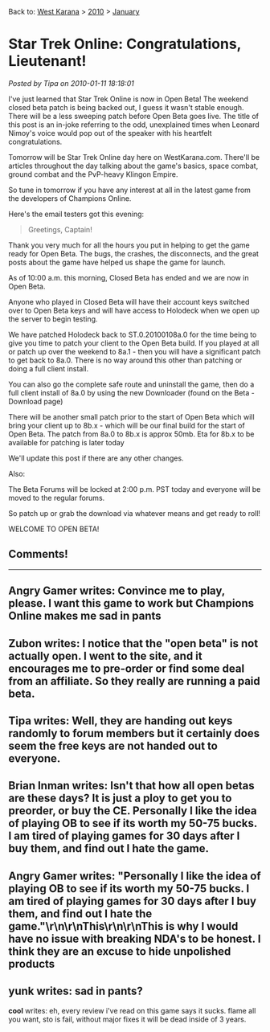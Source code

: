 Back to: [West Karana](/posts/westkarana.md) > [2010](/posts/2010/westkarana.md) > [January](./westkarana.md)
# Star Trek Online: Congratulations, Lieutenant!

*Posted by Tipa on 2010-01-11 18:18:01*

I've just learned that Star Trek Online is now in Open Beta! The weekend closed beta patch is being backed out, I guess it wasn't stable enough. There will be a less sweeping patch before Open Beta goes live. The title of this post is an in-joke referring to the odd, unexplained times when Leonard Nimoy's voice would pop out of the speaker with his heartfelt congratulations.

Tomorrow will be Star Trek Online day here on WestKarana.com. There'll be articles throughout the day talking about the game's basics, space combat, ground combat and the PvP-heavy Klingon Empire.

So tune in tomorrow if you have any interest at all in the latest game from the developers of Champions Online.

Here's the email testers got this evening:


> Greetings, Captain!

Thank you very much for all the hours you put in helping to get the game ready for Open Beta. The bugs, the crashes, the disconnects, and the great posts about the game have helped us shape the game for launch.

As of 10:00 a.m. this morning, Closed Beta has ended and we are now in Open Beta.

Anyone who played in Closed Beta will have their account keys switched over to Open Beta keys and will have access to Holodeck when we open up the server to begin testing.

We have patched Holodeck back to ST.0.20100108a.0 for the time being to give you time to patch your client to the Open Beta build. If you played at all or patch up over the weekend to 8a.1 - then you will have a significant patch to get back to 8a.0. There is no way around this other than patching or doing a full client install.

You can also go the complete safe route and uninstall the game, then do a full client install of 8a.0 by using the new Downloader (found on the Beta - Download page)

There will be another small patch prior to the start of Open Beta which will bring your client up to 8b.x - which will be our final build for the start of Open Beta. The patch from 8a.0 to 8b.x is approx 50mb. Eta for 8b.x to be available for patching is later today

We'll update this post if there are any other changes.

Also:

The Beta Forums will be locked at 2:00 p.m. PST today and everyone will be moved to the regular forums.

So patch up or grab the download via whatever means and get ready to roll!

WELCOME TO OPEN BETA!




## Comments!
---
**Angry Gamer** writes: Convince me to play, please. I want this game to work but Champions Online makes me sad in pants
---
**Zubon** writes: I notice that the "open beta" is not actually open.  I went to the site, and it encourages me to pre-order or find some deal from an affiliate.  So they really are running a paid beta.
---
**Tipa** writes: Well, they are handing out keys randomly to forum members but it certainly does seem the free keys are not handed out to everyone.
---
**Brian Inman** writes: Isn't that how all open betas are these days?  It is just a ploy to get you to preorder, or buy the CE.  Personally I like the idea of playing OB to see if its worth my 50-75 bucks.  I am tired of playing games for 30 days after I buy them, and find out I hate the game.
---
**Angry Gamer** writes: "Personally I like the idea of playing OB to see if its worth my 50-75 bucks. I am tired of playing games for 30 days after I buy them, and find out I hate the game."\r\n\r\nThis\r\n\r\nThis is why I would have no issue with breaking NDA's to be honest. I think they are an excuse to hide unpolished products
---
**yunk** writes: sad in pants?
---
**cool** writes: eh, every review i've read on this game says it sucks.  flame all you want, sto is fail, without major fixes it will be dead inside of 3 years.
